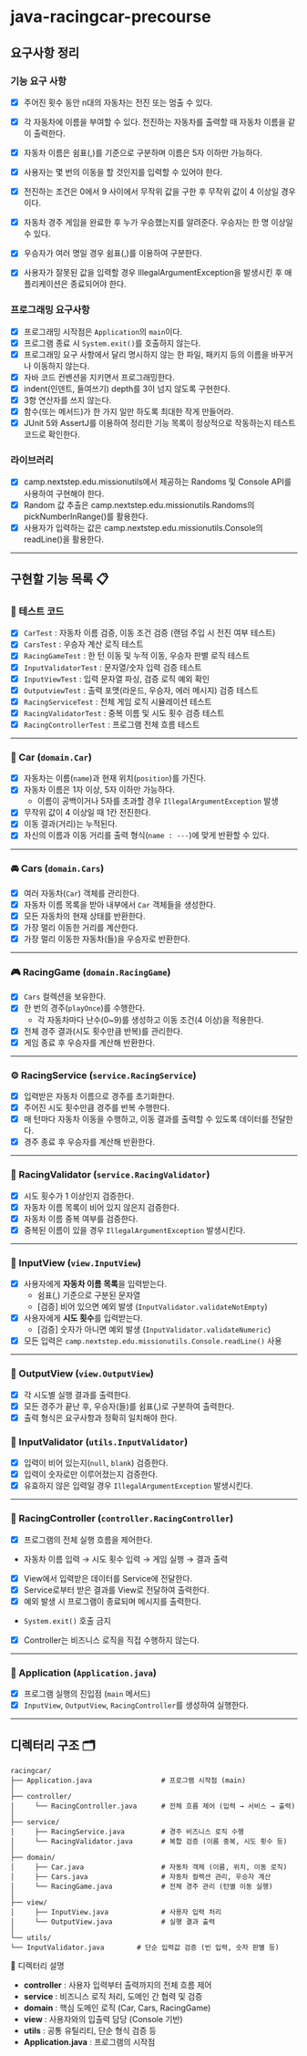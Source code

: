 # java-racingcar-precourse
## 요구사항 정리

### 기능 요구 사항

- [X] 주어진 횟수 동안 n대의 자동차는 전진 또는 멈출 수 있다.
- [X] 각 자동차에 이름을 부여할 수 있다. 전진하는 자동차를 출력할 때 자동차 이름을 같이 출력한다.
- [X] 자동차 이름은 쉼표(,)를 기준으로 구분하며 이름은 5자 이하만 가능하다.
- [X] 사용자는 몇 번의 이동을 할 것인지를 입력할 수 있어야 한다.
- [X] 전진하는 조건은 0에서 9 사이에서 무작위 값을 구한 후 무작위 값이 4 이상일 경우이다.
- [X] 자동차 경주 게임을 완료한 후 누가 우승했는지를 알려준다. 우승자는 한 명 이상일 수 있다.
- [X] 우승자가 여러 명일 경우 쉼표(,)를 이용하여 구분한다.
- [X] 사용자가 잘못된 값을 입력할 경우 IllegalArgumentException을 발생시킨 후 애플리케이션은 종료되어야 한다.


### 프로그래밍 요구사항

- [X] 프로그래밍 시작점은 `Application`의 `main`이다.
- [X] 프로그램 종료 시 `System.exit()`를 호출하지 않는다.
- [X] 프로그래밍 요구 사항에서 달리 명시하지 않는 한 파일, 패키지 등의 이름을 바꾸거나 이동하지 않는다.
- [X] 자바 코드 컨벤션을 지키면서 프로그래밍한다.
- [X] indent(인덴트, 들여쓰기) depth를 3이 넘지 않도록 구현한다.
- [X] 3항 연산자를 쓰지 않는다.
- [X] 함수(또는 메서드)가 한 가지 일만 하도록 최대한 작게 만들어라.
- [X] JUnit 5와 AssertJ를 이용하여 정리한 기능 목록이 정상적으로 작동하는지 테스트 코드로 확인한다.

### 라이브러리

- [X] camp.nextstep.edu.missionutils에서 제공하는 Randoms 및 Console API를 사용하여 구현해야 한다.
- [X] Random 값 추출은 camp.nextstep.edu.missionutils.Randoms의 pickNumberInRange()를 활용한다.
- [X] 사용자가 입력하는 값은 camp.nextstep.edu.missionutils.Console의 readLine()을 활용한다.

---
## 구현할 기능 목록 📋
### 🧪 테스트 코드
- [X] `CarTest` : 자동차 이름 검증, 이동 조건 검증 (랜덤 주입 시 전진 여부 테스트)
- [X] `CarsTest` : 우승자 계산 로직 테스트
- [X] `RacingGameTest` : 한 턴 이동 및 누적 이동, 우승자 판별 로직 테스트
- [X] `InputValidatorTest` : 문자열/숫자 입력 검증 테스트
- [X] `InputViewTest` : 입력 문자열 파싱, 검증 로직 예외 확인
- [X] `OutputviewTest` : 출력 포맷(라운드, 우승자, 에러 메시지) 검증 테스트
- [X] `RacingServiceTest` : 전체 게임 로직 시뮬레이션 테스트
- [X] `RacingValidatorTest` : 중복 이름 및 시도 횟수 검증 테스트
- [X] `RacingControllerTest` : 프로그램 전체 흐름 테스트
---

### 🚗 Car (`domain.Car`)
- [X] 자동차는 이름(`name`)과 현재 위치(`position`)를 가진다.
- [X] 자동차 이름은 1자 이상, 5자 이하만 가능하다.
    - 이름이 공백이거나 5자를 초과할 경우 `IllegalArgumentException` 발생
- [X] 무작위 값이 4 이상일 때 1칸 전진한다.
- [X] 이동 결과(거리)는 누적된다.
- [X] 자신의 이름과 이동 거리를 출력 형식(`name : ---`)에 맞게 반환할 수 있다.

---

### 🚘 Cars (`domain.Cars`)
- [X] 여러 자동차(`Car`) 객체를 관리한다.
- [X] 자동차 이름 목록을 받아 내부에서 `Car` 객체들을 생성한다.
- [X] 모든 자동차의 현재 상태를 반환한다.
- [X] 가장 멀리 이동한 거리를 계산한다.
- [X] 가장 멀리 이동한 자동차(들)을 우승자로 반환한다.

---

### 🎮 RacingGame (`domain.RacingGame`)
- [X] `Cars` 컬렉션을 보유한다.
- [X] 한 번의 경주(`playOnce`)를 수행한다.
    - 각 자동차마다 난수(0~9)를 생성하고 이동 조건(4 이상)을 적용한다.
- [X] 전체 경주 결과(시도 횟수만큼 반복)를 관리한다.
- [X] 게임 종료 후 우승자를 계산해 반환한다.

---

### ⚙️ RacingService (`service.RacingService`)
- [X] 입력받은 자동차 이름으로 경주를 초기화한다.
- [X] 주어진 시도 횟수만큼 경주를 반복 수행한다.
- [X] 매 턴마다 자동차 이동을 수행하고, 이동 결과를 출력할 수 있도록 데이터를 전달한다.
- [X] 경주 종료 후 우승자를 계산해 반환한다.

---

### 🧩 RacingValidator (`service.RacingValidator`)
- [X] 시도 횟수가 1 이상인지 검증한다.
- [X] 자동차 이름 목록이 비어 있지 않은지 검증한다.
- [X] 자동차 이름 중복 여부를 검증한다.
- [X] 중복된 이름이 있을 경우 `IllegalArgumentException` 발생시킨다.

---

### 💬 InputView (`view.InputView`)
- [X] 사용자에게 **자동차 이름 목록**을 입력받는다.
    - 쉼표(,) 기준으로 구분된 문자열
    - [검증] 비어 있으면 예외 발생 (`InputValidator.validateNotEmpty`)
- [X] 사용자에게 **시도 횟수**를 입력받는다.
    - [검증] 숫자가 아니면 예외 발생 (`InputValidator.validateNumeric`)
- [X] 모든 입력은 `camp.nextstep.edu.missionutils.Console.readLine()` 사용

---

### 📢 OutputView (`view.OutputView`)
- [X] 각 시도별 실행 결과를 출력한다.  
- [X] 모든 경주가 끝난 후, 우승자(들)를 쉼표(,)로 구분하여 출력한다.
- [X] 출력 형식은 요구사항과 정확히 일치해야 한다.

### 🧰 InputValidator (`utils.InputValidator`)
- [X] 입력이 비어 있는지(`null`, `blank`) 검증한다.
- [X] 입력이 숫자로만 이루어졌는지 검증한다.
- [X] 유효하지 않은 입력일 경우 `IllegalArgumentException` 발생시킨다.

---

### 🚀 RacingController (`controller.RacingController`)
- [X] 프로그램의 전체 실행 흐름을 제어한다.
- 자동차 이름 입력 → 시도 횟수 입력 → 게임 실행 → 결과 출력
- [X] View에서 입력받은 데이터를 Service에 전달한다.
- [X] Service로부터 받은 결과를 View로 전달하여 출력한다.
- [x] 예외 발생 시 프로그램이 종료되며 메시지를 출력한다.
- `System.exit()` 호출 금지
- [X] Controller는 비즈니스 로직을 직접 수행하지 않는다.

---

### 🏁 Application (`Application.java`)
- [X] 프로그램 실행의 진입점 (`main` 메서드)
- [X] `InputView`, `OutputView`, `RacingController`를 생성하여 실행한다.

---
## 디렉터리 구조 🗂️
```
racingcar/
├── Application.java                 # 프로그램 시작점 (main)
│
├── controller/
│     └── RacingController.java      # 전체 흐름 제어 (입력 → 서비스 → 출력)
│
├── service/
│     ├── RacingService.java         # 경주 비즈니스 로직 수행
│     └── RacingValidator.java       # 복합 검증 (이름 중복, 시도 횟수 등)
│
├── domain/
│     ├── Car.java                   # 자동차 객체 (이름, 위치, 이동 로직)
│     ├── Cars.java                  # 자동차 컬렉션 관리, 우승자 계산
│     └── RacingGame.java            # 전체 경주 관리 (턴별 이동 실행)
│
├── view/
│     ├── InputView.java             # 사용자 입력 처리
│     └── OutputView.java            # 실행 결과 출력
│
└── utils/
└── InputValidator.java        # 단순 입력값 검증 (빈 입력, 숫자 판별 등)
```

📁 디렉터리 설명
- **controller** : 사용자 입력부터 출력까지의 전체 흐름 제어
- **service** : 비즈니스 로직 처리, 도메인 간 협력 및 검증
- **domain** : 핵심 도메인 로직 (Car, Cars, RacingGame)
- **view** : 사용자와의 입출력 담당 (Console 기반)
- **utils** : 공통 유틸리티, 단순 형식 검증 등
- **Application.java** : 프로그램의 시작점
